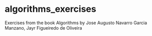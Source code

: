 # algorithms_exercises
Exercises from the book Algorithms by Jose Augusto Navarro Garcia Manzano, Jayr Figueiredo de Oliveira
